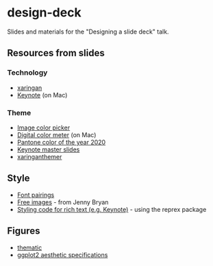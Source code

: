 # design-deck

Slides and materials for the "Designing a slide deck" talk.

## Resources from slides

### Technology

- [xaringan](https://github.com/yihui/xaringan)
- [Keynote](https://support.apple.com/en-gb/keynote) (on Mac)

### Theme

- [Image color picker](https://imagecolorpicker.com/)
- [Digital color meter](https://support.apple.com/en-gb/guide/digital-color-meter/welcome/mac) (on Mac)
- [Pantone color of the year 2020](https://store.pantone.com/uk/en/color-of-the-year-2020-palette-exploration)
- [Keynote master slides](https://support.apple.com/en-gb/guide/keynote/tan7a2b69972/mac)
- [xaringanthemer](https://pkg.garrickadenbuie.com/xaringanthemer/)

## Style

- [Font pairings](https://fontpair.co/)
- [Free images](https://github.com/jennybc/free-photos) - from Jenny Bryan
- [Styling code for rich text (e.g. Keynote)](https://reprex.tidyverse.org/) - using the reprex package

## Figures

- [thematic](https://rstudio.github.io/thematic/)
- [ggplot2 aesthetic specifications](https://ggplot2.tidyverse.org/articles/ggplot2-specs.html)

